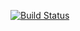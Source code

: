 [![Build Status](https://travis-ci.org/briantam23/travis-ci.svg?branch=master)](https://travis-ci.org/briantam23/travis-ci)